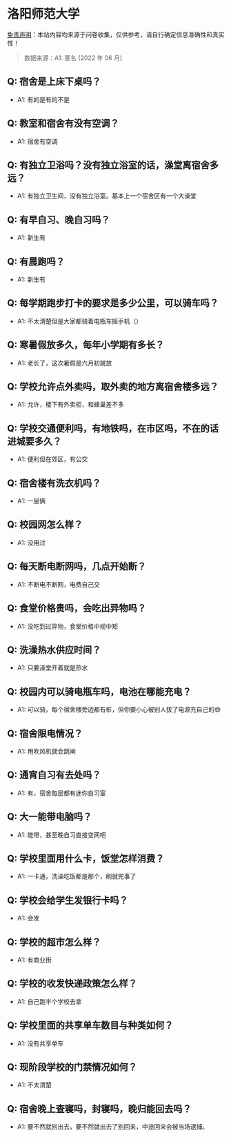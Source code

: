 # 洛阳师范大学

[免责声明](https://colleges.chat/#_3)：本站内容均来源于问卷收集，仅供参考，请自行确定信息准确性和真实性！

> 数据来源：A1: 匿名 (2022 年 06 月)

## Q: 宿舍是上床下桌吗？

- A1: 有的是有的不是

## Q: 教室和宿舍有没有空调？

- A1: 宿舍有空调

## Q: 有独立卫浴吗？没有独立浴室的话，澡堂离宿舍多远？

- A1: 有独立卫生间，没有独立浴室。基本上一个宿舍区有一个大澡堂

## Q: 有早自习、晚自习吗？

- A1: 新生有

## Q: 有晨跑吗？

- A1: 新生有

## Q: 每学期跑步打卡的要求是多少公里，可以骑车吗？

- A1: 不太清楚但是大家都骑着电瓶车摇手机（）

## Q: 寒暑假放多久，每年小学期有多长？

- A1: 老长了，这次暑假是六月初就放

## Q: 学校允许点外卖吗，取外卖的地方离宿舍楼多远？

- A1: 允许，楼下有外卖柜，和蜂巢差不多

## Q: 学校交通便利吗，有地铁吗，在市区吗，不在的话进城要多久？

- A1: 便利但在郊区，有公交

## Q: 宿舍楼有洗衣机吗？

- A1: 一层俩

## Q: 校园网怎么样？

- A1: 没用过

## Q: 每天断电断网吗，几点开始断？

- A1: 不断电不断网，电费自己交

## Q: 食堂价格贵吗，会吃出异物吗？

- A1: 没吃到过异物，食堂价格中规中矩

## Q: 洗澡热水供应时间？

- A1: 只要澡堂开着就是热水

## Q: 校园内可以骑电瓶车吗，电池在哪能充电？

- A1: 可以骑，每个宿舍楼旁边都有桩，但你要小心被别人拔了电源充自己的😄

## Q: 宿舍限电情况？

- A1: 用吹风机就会跳闸

## Q: 通宵自习有去处吗？

- A1: 有，宿舍每层都有迷你自习室

## Q: 大一能带电脑吗？

- A1: 能带，甚至晚自习直接变网吧

## Q: 学校里面用什么卡，饭堂怎样消费？

- A1: 一卡通，洗澡吃饭都是那个，刷就完事了

## Q: 学校会给学生发银行卡吗？

- A1: 会发

## Q: 学校的超市怎么样？

- A1: 有商业街

## Q: 学校的收发快递政策怎么样？

- A1: 自己跑半个学校去拿

## Q: 学校里面的共享单车数目与种类如何？

- A1: 没有共享单车

## Q: 现阶段学校的门禁情况如何？

- A1: 不太清楚

## Q: 宿舍晚上查寝吗，封寝吗，晚归能回去吗？

- A1: 要不然就别出去，要不然就出去了别回来，中途回来会被当场逮捕。

